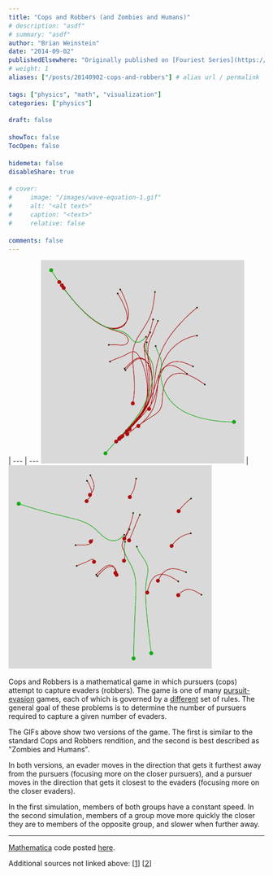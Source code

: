 ```yaml
---
title: "Cops and Robbers (and Zombies and Humans)"
# description: "asdf"
# summary: "asdf"
author: "Brian Weinstein"
date: "2014-09-02"
publishedElsewhere: "Originally published on [Fouriest Series](https://fouriestseries.tumblr.com/post/96488907348/cops-and-robbers-and-zombies-and-humans)"
# weight: 1
aliases: ["/posts/20140902-cops-and-robbers"] # alias url / permalink

tags: ["physics", "math", "visualization"]
categories: ["physics"]

draft: false

showToc: false
TocOpen: false

hidemeta: false
disableShare: true

# cover:
#     image: "/images/wave-equation-1.gif"
#     alt: "<alt text>"
#     caption: "<text>"
#     relative: false

comments: false
---
```


<!-- create a table for side by side images -->
 |
--- | ---
![](/images/cops-robbers-1.gif) | ![](/images/cops-robbers-2.gif)


Cops and Robbers is a mathematical game in which pursuers (cops) attempt to capture evaders (robbers). The game is one of many [pursuit-evasion](http://en.wikipedia.org/wiki/Pursuit-evasion) games, each of which is governed by a [different](http://en.wikipedia.org/wiki/Pursuit-evasion#Continuous_formulation) set of rules. The general goal of these problems is to determine the number of pursuers required to capture a given number of evaders.

The GIFs above show two versions of the game. The first is similar to the standard Cops and Robbers rendition, and the second is best described as "Zombies and Humans".

In both versions, an evader moves in the direction that gets it furthest away from the pursuers (focusing more on the closer pursuers), and a pursuer moves in the direction that gets it closest to the evaders (focusing more on the closer evaders).

In the first simulation, members of both groups have a constant speed. In the second simulation, members of a group move more quickly the closer they are to members of the opposite group, and slower when further away.

---

[Mathematica](http://www.wolfram.com/mathematica/) code posted [here](https://gist.github.com/BrianWeinstein/8f563fd69ada934246d9).

Additional sources not linked above: [[1](http://mathematica.stackexchange.com/questions/40375/how-to-make-a-points-position-time-dependent-given-a-formula-for-the-next-step)] [[2](http://math.bard.edu/student/pdfs/tina-zhang.pdf)]
